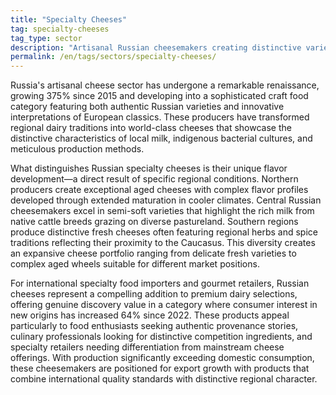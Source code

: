 ```yaml
---
title: "Specialty Cheeses"
tag: specialty-cheeses
tag_type: sector
description: "Artisanal Russian cheesemakers creating distinctive varieties with unique regional characteristics and traditional production methods."
permalink: /en/tags/sectors/specialty-cheeses/
---
```


Russia's artisanal cheese sector has undergone a remarkable renaissance, growing 375% since 2015 and developing into a sophisticated craft food category featuring both authentic Russian varieties and innovative interpretations of European classics. These producers have transformed regional dairy traditions into world-class cheeses that showcase the distinctive characteristics of local milk, indigenous bacterial cultures, and meticulous production methods.

What distinguishes Russian specialty cheeses is their unique flavor development—a direct result of specific regional conditions. Northern producers create exceptional aged cheeses with complex flavor profiles developed through extended maturation in cooler climates. Central Russian cheesemakers excel in semi-soft varieties that highlight the rich milk from native cattle breeds grazing on diverse pastureland. Southern regions produce distinctive fresh cheeses often featuring regional herbs and spice traditions reflecting their proximity to the Caucasus. This diversity creates an expansive cheese portfolio ranging from delicate fresh varieties to complex aged wheels suitable for different market positions.

For international specialty food importers and gourmet retailers, Russian cheeses represent a compelling addition to premium dairy selections, offering genuine discovery value in a category where consumer interest in new origins has increased 64% since 2022. These products appeal particularly to food enthusiasts seeking authentic provenance stories, culinary professionals looking for distinctive competition ingredients, and specialty retailers needing differentiation from mainstream cheese offerings. With production significantly exceeding domestic consumption, these cheesemakers are positioned for export growth with products that combine international quality standards with distinctive regional character.